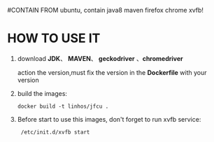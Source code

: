 #CONTAIN
 FROM ubuntu, contain java8  maven firefox chrome xvfb!
# HOW TO USE IT
1. download **JDK**、 **MAVEN**、 **geckodriver** 、**chromedriver**

    action the version,must fix the version in the **Dockerfile**  with your version
2.  build the images:

        docker build -t linhos/jfcu .
3. Before start to use this images, don't forget to run xvfb service:

        /etc/init.d/xvfb start

